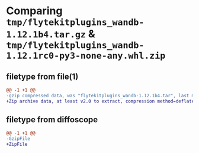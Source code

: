 # Comparing `tmp/flytekitplugins_wandb-1.12.1b4.tar.gz` & `tmp/flytekitplugins_wandb-1.12.1rc0-py3-none-any.whl.zip`

## filetype from file(1)

```diff
@@ -1 +1 @@
-gzip compressed data, was "flytekitplugins_wandb-1.12.1b4.tar", last modified: Tue May 28 15:50:31 2024, max compression
+Zip archive data, at least v2.0 to extract, compression method=deflate
```

## filetype from diffoscope

```diff
@@ -1 +1 @@
-GzipFile
+ZipFile
```

